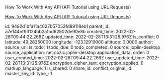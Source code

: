 How To Work With Any API (API Tutorial using URL Requests)

[How To Work With Any API (API Tutorial using URL Requests)](https://www.youtube.com/watch?v=3nwcNLM3KOU)

id: 9492d1bfa11a4027b57053fd89118eb1
parent_id: a7e144ef93124bb2a1bd62502de90e8b
created_time: 2022-02-28T09:44:22.268Z
updated_time: 2022-02-28T13:31:25.976Z
is_conflict: 0
latitude: 49.28250000
longitude: -123.12910000
altitude: 0.0000
author: 
source_url: 
is_todo: 1
todo_due: 0
todo_completed: 0
source: joplin-desktop
source_application: net.cozic.joplin-desktop
application_data: 
order: 0
user_created_time: 2022-02-28T09:44:22.268Z
user_updated_time: 2022-02-28T13:31:25.976Z
encryption_cipher_text: 
encryption_applied: 0
markup_language: 1
is_shared: 0
share_id: 
conflict_original_id: 
master_key_id: 
type_: 1